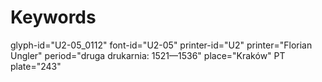 # Keywords
glyph-id="U2-05_0112"
font-id="U2-05"
printer-id="U2"
printer="Florian Ungler"
period="druga drukarnia: 1521—1536"
place="Kraków"
PT plate="243"
